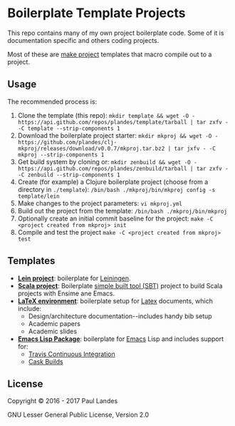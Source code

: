 # Boilerplate Template Projects

This repo contains many of my own project boilerplate code.  Some of it is
documentation specific and others coding projects.

Most of these are [make project](https://github.com/plandes/clj-mkproj)
templates that macro compile out to a project.


## Usage

The recommended process is:

1. Clone the template (this repo):
   `mkdir template && wget -O - https://api.github.com/repos/plandes/template/tarball | tar zxfv - -C template --strip-components 1`
2. Download the boilerplate project starter:
   `mkdir mkproj && wget -O - https://github.com/plandes/clj-mkproj/releases/download/v0.0.7/mkproj.tar.bz2 | tar jxfv - -C mkproj --strip-components 1`
3. Get build system by cloning or:
   `mkdir zenbuild && wget -O - https://api.github.com/repos/plandes/zenbuild/tarball | tar zxfv - -C zenbuild --strip-components 1`
4. Create (for example) a Clojure boilerplate project (choose from a directory
   in `./template`):
   `/bin/bash ./mkproj/bin/mkproj config -s template/lein`
5. Make changes to the project parameters: `vi mkproj.yml`
6. Build out the project from the template: `/bin/bash ./mkproj/bin/mkproj`
7. Optionally create an initial commit baseline for the project:
   `make -C <project created from mkproj> init`
8. Compile and test the project `make -C <project created from mkproj> test`


## Templates

* **[Lein project](https://github.com/plandes/template/tree/master/lein)**:
  boilerplate for [Leiningen](http://leiningen.org).
* **[Scala project](https://github.com/plandes/template/tree/master/sbt)**:
  Boilerplate [simple built tool (SBT)](http://www.scala-sbt.org) project to
  build Scala projects with Ensime ane Emacs.
* **[LaTeX environment](https://github.com/plandes/template/tree/master/tex)**:
  boilerplate setup
  for [Latex](https://github.com/plandes/template/tree/master/tex) documents,
  which include:
  * Design/architecture documentation--includes handy bib setup
  * Academic papers
  * Academic slides
* **[Emacs Lisp Package](https://github.com/plandes/template/tree/master/elisp)**:
  boilerplate for [Emacs](https://www.gnu.org/software/emacs/) Lisp and
  includes support for:
  * [Travis Continuous Integration](https://travis-ci.org)
  * [Cask Builds](https://cask.github.io)
  

## License
Copyright © 2016 - 2017 Paul Landes

GNU Lesser General Public License, Version 2.0
